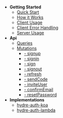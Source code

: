 * **Getting Started**
  * [Quick Start](/#quick-start)
  * [How it Works](/#how-it-works)
  * [Client Usage](/#client-usage)
  * [Client Error Handling](/#client-error-handling)
  * [Server Usage](/#server-usage)
* **Api**
  * [Queries](queries/#ping)
  * [Mutations](mutations/#mutations)
    * [- signup](mutations/#signup)
    * [- signin](mutations/#signin)
    * [- sign](mutations/#sign)
    * [- signout](mutations/#signout)
    * [- refresh](mutations/#refresh)
    * [- sendCode](mutations/#sendCode)
    * [- inviteUser](mutations/#inviteUser)
    * [- confirmEmail](mutations/#confirmEmail)
    * [- resetPassword](mutations/#resetPassword)
* **Implementations**
  * [hydre-auth-koa](koa/#requirements)
  * [hydre-auth-lambda](lambda/#requirements)